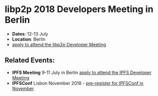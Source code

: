 # libp2p 2018 Developers Meeting in Berlin

- **Dates**: 12-13 July 
- **Location**: Berlin
- [apply to attend the libp2p Developer Meeting](https://goo.gl/forms/8YpFQ7D00s5gC3hw2)


## Related Events:
- **IPFS Meeting** 9-11 July in Berlin [apply to attend the IPFS Developer Meeting](https://goo.gl/forms/sVRjrW1CA61FTwl12) 
- **IPFSConf** Lisbon November 2018 - [pre-register for IPFSConf in November](https://goo.gl/forms/0Pu6VZzG8pRAmrrv2)
